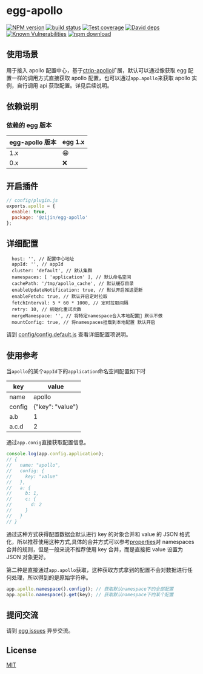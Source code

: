 # egg-apollo

[![NPM version][npm-image]][npm-url]
[![build status][travis-image]][travis-url]
[![Test coverage][codecov-image]][codecov-url]
[![David deps][david-image]][david-url]
[![Known Vulnerabilities][snyk-image]][snyk-url]
[![npm download][download-image]][download-url]

[npm-image]: https://img.shields.io/npm/v/egg-apollo.svg?style=flat-square
[npm-url]: https://npmjs.org/package/egg-apollo
[travis-image]: https://img.shields.io/travis/eggjs/egg-apollo.svg?style=flat-square
[travis-url]: https://travis-ci.org/eggjs/egg-apollo
[codecov-image]: https://img.shields.io/codecov/c/github/eggjs/egg-apollo.svg?style=flat-square
[codecov-url]: https://codecov.io/github/eggjs/egg-apollo?branch=master
[david-image]: https://img.shields.io/david/eggjs/egg-apollo.svg?style=flat-square
[david-url]: https://david-dm.org/eggjs/egg-apollo
[snyk-image]: https://snyk.io/test/npm/egg-apollo/badge.svg?style=flat-square
[snyk-url]: https://snyk.io/test/npm/egg-apollo
[download-image]: https://img.shields.io/npm/dm/egg-apollo.svg?style=flat-square
[download-url]: https://npmjs.org/package/egg-apollo

## 使用场景

用于接入 apollo 配置中心，基于[ctrip-apollo](https://github.com/kaelzhang/ctrip-apollo)扩展，默认可以通过像获取 egg 配置一样的调用方式直接获取 apollo 配置，也可以通过`app.apollo`来获取 apollo 实例，自行调用 api 获取配置。详见后续说明。

## 依赖说明

### 依赖的 egg 版本

| egg-apollo 版本 | egg 1.x |
| --------------- | ------- |
| 1.x             | 😁      |
| 0.x             | ❌      |

## 开启插件

```js
// config/plugin.js
exports.apollo = {
  enable: true,
  package: '@zijin/egg-apollo'
};
```

## 详细配置

```
  host: '', // 配置中心地址
  appId: '', // appId
  cluster: 'default', // 默认集群
  namespaces: [ 'application' ], // 默认命名空间
  cachePath: '/tmp/apollo_cache', // 默认缓存目录
  enableUpdateNotification: true, // 默认开启推送更新
  enableFetch: true, // 默认开启定时拉取
  fetchInterval: 5 * 60 * 1000, // 定时拉取间隔
  retry: 10, // 初始化重试次数
  mergeNamespace: '', // 将特定namespace合入本地配置 默认不做
  mountConfig: true, // 将namespaces挂载到本地配置 默认开启
```

请到 [config/config.default.js](config/config.default.js) 查看详细配置项说明。

## 使用参考

当`apollo`的某个`appId`下的`application`命名空间配置如下时

| key    | value            |
| ------ | ---------------- |
| name   | apollo           |
| config | {"key": "value"} |
| a.b    | 1                |
| a.c.d  | 2                |

通过`app.conig`直接获取配置信息。

```js
console.log(app.config.application);
// {
//   name: "apollo",
//   config: {
//     key: "value"
//   },
//   a: {
//     b: 1,
//     c: {
//       d: 2
//     }
//   }
// }
```

通过这种方式获得配置数据会默认进行 key 的对象合并和 value 的 JSON 格式化，所以推荐使用这种方式,具体的合并方式可以参考[properties]("https://github.com/gagle/node-properties#namespaces")对 namespaces 合并的规则，但是一般来说不推荐使用 key 合并，而是直接把 value 设置为 JSON 对象更好。

第二种是直接通过`app.apollo`获取，这种获取方式拿到的配置不会对数据进行任何处理，所以得到的是原始字符串。

```js
app.apollo.namespace().config(); // 获取默认namespace下的全部配置
app.apollo.namespace().get(key); // 获取默认namespace下的某个配置
```

## 提问交流

请到 [egg issues](https://github.com/eggjs/egg/issues) 异步交流。

## License

[MIT](LICENSE)
